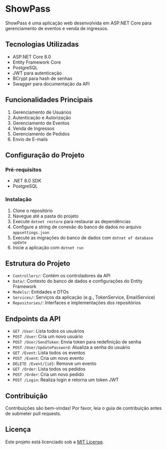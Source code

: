 # ShowPass

ShowPass é uma aplicação web desenvolvida em ASP.NET Core para gerenciamento de eventos e venda de ingressos.

## Tecnologias Utilizadas

- ASP.NET Core 8.0
- Entity Framework Core
- PostgreSQL
- JWT para autenticação
- BCrypt para hash de senhas
- Swagger para documentação da API

## Funcionalidades Principais

1. Gerenciamento de Usuários
2. Autenticação e Autorização
3. Gerenciamento de Eventos
4. Venda de Ingressos
5. Gerenciamento de Pedidos
6. Envio de E-mails

## Configuração do Projeto

### Pré-requisitos

- .NET 8.0 SDK
- PostgreSQL

### Instalação

1. Clone o repositório
2. Navegue até a pasta do projeto
3. Execute `dotnet restore` para restaurar as dependências
4. Configure a string de conexão do banco de dados no arquivo `appsettings.json`
5. Execute as migrações do banco de dados com `dotnet ef database update`
6. Inicie a aplicação com `dotnet run`

## Estrutura do Projeto

- `Controllers/`: Contém os controladores da API
- `Data/`: Contexto do banco de dados e configurações do Entity Framework
- `Models/`: Entidades e DTOs
- `Services/`: Serviços da aplicação (e.g., TokenService, EmailService)
- `Repositories/`: Interfaces e implementações dos repositórios

## Endpoints da API

- `GET /User`: Lista todos os usuários
- `POST /User`: Cria um novo usuário
- `POST /User/SendToken`: Envia token para redefinição de senha
- `POST /User/UpdatePassword`: Atualiza a senha do usuário
- `GET /Event`: Lista todos os eventos
- `POST /Event`: Cria um novo evento
- `DELETE /Event/{id}`: Remove um evento
- `GET /Order`: Lista todos os pedidos
- `POST /Order`: Cria um novo pedido
- `POST /Login`: Realiza login e retorna um token JWT

## Contribuição

Contribuições são bem-vindas! Por favor, leia o guia de contribuição antes de submeter pull requests.

## Licença

Este projeto está licenciado sob a [MIT License](LICENSE).
